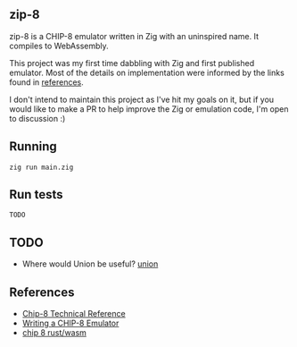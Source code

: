 ## zip-8

zip-8 is a CHIP-8 emulator written in Zig with an uninspired name. It compiles
to WebAssembly.

This project was my first time dabbling with Zig and first published emulator.
Most of the details on implementation were informed by the links found in
[references](#references).

I don't intend to maintain this project as I've hit my goals on it, but if you
would like to make a PR to help improve the Zig or emulation code, I'm open to
discussion :)

## Running

    zig run main.zig

## Run tests

    TODO

## TODO

- Where would Union be useful? [union](https://ziglang.org/documentation/0.7.1/#union)

## References

- [Chip-8 Technical Reference](http://devernay.free.fr/hacks/chip8/C8TECH10.HTM)
- [Writing a CHIP-8 Emulator](https://tobiasvl.github.io/blog/write-a-chip-8-emulator/)
- [chip 8 rust/wasm](https://github.com/wtfleming/chip-8-rust-wasm/blob/master/chip_8_wasm/crate/src/lib.rs)
